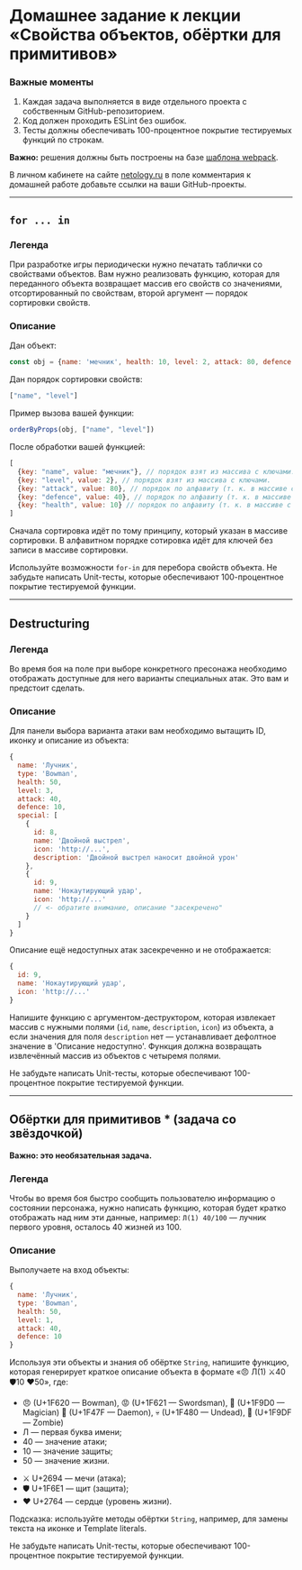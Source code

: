 # Домашнее задание к лекции «Свойства объектов, обёртки для примитивов»

### **Важные моменты** 

1. Каждая задача выполняется в виде отдельного проекта с собственным GitHub-репозиторием.
2. Код должен проходить ESLint без ошибок.
3. Тесты должны обеспечивать 100-процентное покрытие тестируемых функций по строкам.

**Важно:** решения должны быть построены на базе [шаблона webpack](/ci-template).

В личном кабинете на сайте [netology.ru](http://netology.ru/) в поле комментария к домашней работе добавьте ссылки на ваши GitHub-проекты.

---

## `for ... in`

### Легенда

При разработке игры периодически нужно печатать таблички со свойствами объектов. Вам нужно реализовать функцию, которая для переданного объекта возвращает массив его свойств со значениями, отсортированный по свойствам, второй аргумент — порядок сортировки свойств.

### Описание

Дан объект:
```javascript
const obj = {name: 'мечник', health: 10, level: 2, attack: 80, defence: 40}
```

Дан порядок сортировки свойств:
```javascript
["name", "level"]
```

Пример вызова вашей функции:
```javascript
orderByProps(obj, ["name", "level"])
```

После обработки вашей функцией:
```javascript
[
  {key: "name", value: "мечник"}, // порядок взят из массива с ключами.
  {key: "level", value: 2}, // порядок взят из массива с ключами.
  {key: "attack", value: 80}, // порядок по алфавиту (т. к. в массиве с ключами нет значения "attack").
  {key: "defence", value: 40}, // порядок по алфавиту (т. к. в массиве с ключами нет значения "defence").
  {key: "health", value: 10} // порядок по алфавиту (т. к. в массиве с ключами нет значения "health").
]
```

Сначала сортировка идёт по тому принципу, который указан в массиве сортировки. В алфавитном порядке сотировка идёт для ключей без записи в массиве сортировки.

Используйте возможности `for-in` для перебора свойств объекта. Не забудьте написать Unit-тесты, которые обеспечивают 100-процентное покрытие тестируемой функции.

---

## Destructuring

### Легенда

Во время боя на поле при выборе конкретного пресонажа необходимо отображать доступные для него варианты специальных атак. Это вам и предстоит сделать.

### Описание

Для панели выбора варианта атаки вам необходимо вытащить ID, иконку и описание из объекта:
```javascript
{
  name: 'Лучник',
  type: 'Bowman',
  health: 50,
  level: 3,
  attack: 40,
  defence: 10,
  special: [
    {
      id: 8,
      name: 'Двойной выстрел',
      icon: 'http://...',
      description: 'Двойной выстрел наносит двойной урон'
    }, 
    {
      id: 9,
      name: 'Нокаутирующий удар',
      icon: 'http://...'
      // <- обратите внимание, описание "засекречено"
    }
  ]	
}
```

Описание ещё недоступных атак засекреченно и не отображается:

```javascript
{
  id: 9,
  name: 'Нокаутирующий удар',
  icon: 'http://...'
}
```

Напишите функцию с аргументом-деструктором, которая извлекает массив с нужными полями (`id`, `name`, `description`, `icon`) из объекта, а если значения для поля `description` нет — устанавливает дефолтное значение в 'Описание недоступно'. Функция должна возвращать извлечённый массив из объектов с четыремя полями.

Не забудьте написать Unit-тесты, которые обеспечивают 100-процентное покрытие тестируемой функции.

---

## Обёртки для примитивов * (задача со звёздочкой)

**Важно: это необязательная задача.**

### Легенда

Чтобы во время боя быстро сообщить пользователю информацию о состоянии персонажа, нужно написать функцию, которая будет кратко отображать над ним эти данные, например: `Л(1) 40/100` — лучник первого уровня, осталось 40 жизней из 100.

### Описание

Выполучаете на вход объекты:
```javascript
{
  name: 'Лучник',
  type: 'Bowman',
  health: 50,
  level: 1,
  attack: 40,
  defence: 10
}
```

Используя эти объекты и знания об обёртке `String`, напишите функцию, которая генерирует краткое описание объекта в формате «😠 Л(1) ⚔40 🛡10 ❤50», где:
* 😠 (U+1F620 — Bowman), 😡 (U+1F621 — Swordsman), 🧐 (U+1F9D0 — Magician) 👿 (U+1F47F — Daemon), 💀 (U+1F480 — Undead), 🧟 (U+1F9DF — Zombie) 
* Л — первая буква имени;
* 40 — значение атаки;
* 10 — значение защиты;
* 50 — значение жизни.

- ⚔ U+2694 — мечи (атака);
- 🛡 U+1F6E1 — щит (защита);
- ❤ U+2764 — сердце (уровень жизни).

Подсказка: используйте методы обёртки `String`, например, для замены текста на иконке и Template literals.

Не забудьте написать Unit-тесты, которые обеспечивают 100-процентное покрытие тестируемой функции.
